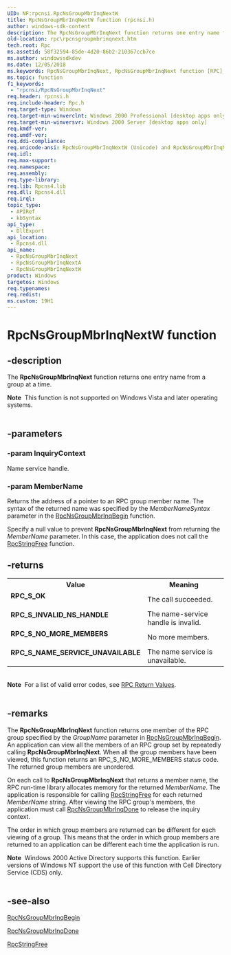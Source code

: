 ```yaml
---
UID: NF:rpcnsi.RpcNsGroupMbrInqNextW
title: RpcNsGroupMbrInqNextW function (rpcnsi.h)
author: windows-sdk-content
description: The RpcNsGroupMbrInqNext function returns one entry name from a group at a time.
old-location: rpc\rpcnsgroupmbrinqnext.htm
tech.root: Rpc
ms.assetid: 58f32594-85de-4d20-86b2-210367ccb7ce
ms.author: windowssdkdev
ms.date: 12/05/2018
ms.keywords: RpcNsGroupMbrInqNext, RpcNsGroupMbrInqNext function [RPC], RpcNsGroupMbrInqNextA, RpcNsGroupMbrInqNextW, _rpc_rpcnsgroupmbrinqnext, rpc.rpcnsgroupmbrinqnext, rpcnsi/RpcNsGroupMbrInqNext, rpcnsi/RpcNsGroupMbrInqNextA, rpcnsi/RpcNsGroupMbrInqNextW
ms.topic: function
f1_keywords: 
 - "rpcnsi/RpcNsGroupMbrInqNext"
req.header: rpcnsi.h
req.include-header: Rpc.h
req.target-type: Windows
req.target-min-winverclnt: Windows 2000 Professional [desktop apps only]
req.target-min-winversvr: Windows 2000 Server [desktop apps only]
req.kmdf-ver: 
req.umdf-ver: 
req.ddi-compliance: 
req.unicode-ansi: RpcNsGroupMbrInqNextW (Unicode) and RpcNsGroupMbrInqNextA (ANSI)
req.idl: 
req.max-support: 
req.namespace: 
req.assembly: 
req.type-library: 
req.lib: Rpcns4.lib
req.dll: Rpcns4.dll
req.irql: 
topic_type:
 - APIRef
 - kbSyntax
api_type:
 - DllExport
api_location:
 - Rpcns4.dll
api_name:
 - RpcNsGroupMbrInqNext
 - RpcNsGroupMbrInqNextA
 - RpcNsGroupMbrInqNextW
product: Windows
targetos: Windows
req.typenames: 
req.redist: 
ms.custom: 19H1
---
```


# RpcNsGroupMbrInqNextW function


## -description


The 
<b>RpcNsGroupMbrInqNext</b> function returns one entry name from a group at a time.
<div class="alert"><b>Note</b>  This function is not supported on Windows Vista and later operating systems.</div><div> </div>

## -parameters




### -param InquiryContext

Name service handle.


### -param MemberName

Returns the address of a pointer to an RPC group member name. The syntax of the returned name was specified by the <i>MemberNameSyntax</i> parameter in the 
<a href="https://docs.microsoft.com/windows/desktop/api/rpcnsi/nf-rpcnsi-rpcnsgroupmbrinqbegina">RpcNsGroupMbrInqBegin</a> function. 




Specify a null value to prevent 
<b>RpcNsGroupMbrInqNext</b> from returning the <i>MemberName</i> parameter. In this case, the application does not call the 
<a href="https://docs.microsoft.com/windows/desktop/api/rpcdce/nf-rpcdce-rpcstringfree">RpcStringFree</a> function.


## -returns



<table>
<tr>
<th>Value</th>
<th>Meaning</th>
</tr>
<tr>
<td width="40%">
<dl>
<dt><b>RPC_S_OK</b></dt>
</dl>
</td>
<td width="60%">
The call succeeded.

</td>
</tr>
<tr>
<td width="40%">
<dl>
<dt><b>RPC_S_INVALID_NS_HANDLE</b></dt>
</dl>
</td>
<td width="60%">
The name-service handle is invalid.

</td>
</tr>
<tr>
<td width="40%">
<dl>
<dt><b>RPC_S_NO_MORE_MEMBERS</b></dt>
</dl>
</td>
<td width="60%">
No more members.

</td>
</tr>
<tr>
<td width="40%">
<dl>
<dt><b>RPC_S_NAME_SERVICE_UNAVAILABLE</b></dt>
</dl>
</td>
<td width="60%">
The name service is unavailable.

</td>
</tr>
</table>
 

<div class="alert"><b>Note</b>  For a list of valid error codes, see 
<a href="https://docs.microsoft.com/windows/desktop/Rpc/rpc-return-values">RPC Return Values</a>.</div>
<div> </div>



## -remarks



The 
<b>RpcNsGroupMbrInqNext</b> function returns one member of the RPC group specified by the <i>GroupName</i> parameter in 
<a href="https://docs.microsoft.com/windows/desktop/api/rpcnsi/nf-rpcnsi-rpcnsgroupmbrinqbegina">RpcNsGroupMbrInqBegin</a>. An application can view all the members of an RPC group set by repeatedly calling 
<b>RpcNsGroupMbrInqNext</b>. When all the group members have been viewed, this function returns an RPC_S_NO_MORE_MEMBERS status code. The returned group members are unordered.

On each call to 
<b>RpcNsGroupMbrInqNext</b> that returns a member name, the RPC run-time library allocates memory for the returned <i>MemberName</i>. The application is responsible for calling 
<a href="https://docs.microsoft.com/windows/desktop/api/rpcdce/nf-rpcdce-rpcstringfree">RpcStringFree</a> for each returned <i>MemberName</i> string. After viewing the RPC group's members, the application must call 
<a href="https://docs.microsoft.com/windows/desktop/api/rpcnsi/nf-rpcnsi-rpcnsgroupmbrinqdone">RpcNsGroupMbrInqDone</a> to release the inquiry context.

The order in which group members are returned can be different for each viewing of a group. This means that the order in which group members are returned to an application can be different each time the application is run.

<div class="alert"><b>Note</b>  Windows 2000 Active Directory supports this function. Earlier versions of Windows NT support the use of this function with Cell Directory Service (CDS) only.</div>
<div> </div>



## -see-also




<a href="https://docs.microsoft.com/windows/desktop/api/rpcnsi/nf-rpcnsi-rpcnsgroupmbrinqbegina">RpcNsGroupMbrInqBegin</a>



<a href="https://docs.microsoft.com/windows/desktop/api/rpcnsi/nf-rpcnsi-rpcnsgroupmbrinqdone">RpcNsGroupMbrInqDone</a>



<a href="https://docs.microsoft.com/windows/desktop/api/rpcdce/nf-rpcdce-rpcstringfree">RpcStringFree</a>
 

 

